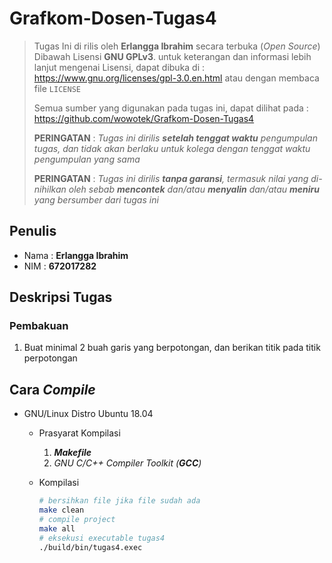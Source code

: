 
# Grafkom-Dosen-Tugas4

> Tugas Ini di rilis oleh  **Erlangga Ibrahim** secara terbuka (*Open Source*)
> Dibawah Lisensi **GNU GPLv3**. untuk keterangan dan informasi lebih lanjut mengenai
> Lisensi, dapat dibuka di : https://www.gnu.org/licenses/gpl-3.0.en.html
> atau dengan membaca file `LICENSE`
>  
> Semua sumber yang digunakan pada tugas ini, dapat dilihat pada :
> https://github.com/wowotek/Grafkom-Dosen-Tugas4
>  
> **PERINGATAN** : *Tugas ini dirilis **setelah tenggat waktu** pengumpulan tugas, dan tidak akan berlaku untuk kolega dengan tenggat waktu pengumpulan yang sama*
>  
> **PERINGATAN** : *Tugas ini dirilis **tanpa garansi**, termasuk nilai yang di-nihilkan oleh sebab **mencontek** dan/atau **menyalin** dan/atau **meniru** yang bersumber dari tugas ini*

## Penulis

* Nama : **Erlangga Ibrahim**
* NIM : **672017282**

## Deskripsi Tugas

### Pembakuan

1. Buat minimal 2 buah garis yang berpotongan, dan berikan titik pada titik perpotongan

## Cara _Compile_

* GNU/Linux Distro Ubuntu 18.04
  * Prasyarat Kompilasi
    1. _**Makefile**_
    2. _GNU C/C++ Compiler Toolkit (**GCC**)_
  * Kompilasi

    ```bash
    # bersihkan file jika file sudah ada
    make clean
    # compile project
    make all
    # eksekusi executable tugas4
    ./build/bin/tugas4.exec
    ```

